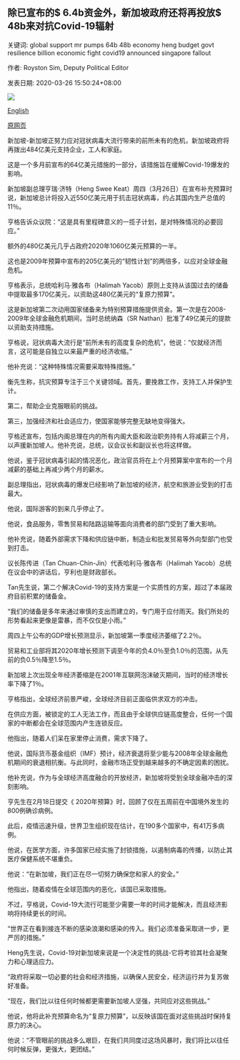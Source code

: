 ## 除已宣布的$ 6.4b资金外，新加坡政府还将再投放$ 48b来对抗Covid-19辐射

关键词: global support mr pumps 64b 48b economy heng budget govt resilience billion economic fight covid19 announced singapore fallout

作者: Royston Sim, Deputy Political Editor

发表日期: 2020-03-26 15:50:24+08:00

![](https://www.straitstimes.com/sites/default/files/styles/x_large/public/articles/2020/03/26/ychskhskhsk260320.jpg?itok=dF4XhePG)

[English](Singapore%20Govt%20pumps%20in%20%2448b%20more%20to%20fight%20Covid-19%20fallout%2C%20on%20top%20of%20%246.4b%20already%20announced.md)

[原网页](https://www.straitstimes.com/politics/singapores-aviation-and-tourism-sectors-most-badly-hit-by-coronavirus-pandemic-dpm-heng)

新加坡-新加坡正努力应对冠状病毒大流行带来的前所未有的危机，新加坡政府将再拨出484亿美元支持企业，工人和家庭。

这是一个多月前宣布的64亿美元措施的一部分，该措施旨在缓解Covid-19爆发的影响。

新加坡副总理亨瑞·济特（Heng Swee Keat）周四（3月26日）在宣布补充预算时说，新加坡总计将投入近550亿美元用于抗击冠状病毒，约占其国内生产总值的11％。

亨格告诉众议院：“这是具有里程碑意义的一揽子计划，是对特殊情况的必要回应。”

额外的480亿美元几乎占政府2020年1060亿美元预算的一半。

这也是2009年预算中宣布的205亿美元的“韧性计划”的两倍多，以应对全球金融危机。

亨格表示，总统哈利马·雅各布（Halimah Yacob）原则上支持从该国过去的储备中提取最多170亿美元，以资助这480亿美元的“复原力预算”。

这是新加坡第二次动用国家储备来为特别预算措施提供资金。第一次是在2008-2009年全球金融危机期间，当时总统纳森（SR Nathan）批准了49亿美元的提款以资助支持措施。

亨格说，冠状病毒大流行是“前所未有的高度复杂的危机”，他说：“仅就经济而言，这可能是自独立以来最严重的经济收缩。”

他补充说：“这种特殊情况需要采取特殊措施。”

衡先生称，抗灾预算专注于三个关键领域。首先，要挽救工作，支持工人并保护生计。

第二，帮助企业克服眼前的挑战。

第三，加强经济和社会适应力，使国家能够完整无缺地变得强大。

亨格还宣布，包括内阁总理在内的所有内阁大臣和政治职务持有人将减薪三个月，以声援新加坡人。他补充说，总统，议会议长和副议长也将这样做。

他说，鉴于冠状病毒引起的情况恶化，政治官员将在上个月预算案中宣布的一个月减薪的基础上再减少两个月的薪水。

副总理指出，冠状病毒的爆发已经影响了新加坡的经济，航空和旅游业受到的打击最大。

他说，国际游客的到来几乎停止了。

他说，食品服务，零售贸易和陆路运输等面向消费者的部门受到了重大影响。

他补充说，随着外部需求下降和供应链中断，制造业和批发贸易等外向型部门也受到打击。

议长陈传进（Tan Chuan-Chin-Jin）代表哈利马·雅各布（Halimah Yacob）总统在议会中的讲话后，亨利也是财政部长。

Tan先生说，第二个解决Covid-19的支持方案是一个实质性的方案，超过了本届政府目前积累的储备金。

“我们的储备是多年来通过审慎的支出而建立的，专门用于应付雨天。我们所处的形势看起来更像是雷暴，而不仅仅是小雨。”

周四上午公布的GDP增长预测显示，新加坡第一季度经济萎缩了2.2％。

贸易和工业部将其2020年增长预测下调至今年的负4.0％至负1.0％的范围，从先前的负0.5％降至1.5％。

新加坡上次出现全年经济萎缩是在2001年互联网泡沫破灭期间，当时的经济增长率下降了1％。

亨格指出，全球经济前景严峻，全球经济目前正面临供求双方的冲击。

在供应方面，被锁定的工人无法工作，而且由于全球供应链高度整合，任何一个国家的中断都会在全球范围内产生连锁反应。

他指出，随着人们呆在家里停止消费，需求下降了。

他说，国际货币基金组织（IMF）预计，经济衰退将至少能与2008年全球金融危机期间的衰退相抗衡。与此同时，金融市场正受到越来越多的不确定因素的困扰。

他补充说，作为与全球经济高度融合的开放经济，新加坡将受到全球金融冲击的深刻影响。

亨先生在2月18日提交《 2020年预算》时，回顾了仅在五周前在中国境外发生的800例确诊病例。

此后，疫情迅速升级，世界卫生组织现在估计，在190多个国家中，有41万多病例。

他说，在医学方面，许多国家已经实施了封锁措施，以遏制病毒的传播，以防止其医疗保健系统不堪重负。

他说：“在新加坡，我们正在尽一切努力确保您和家人的安全。”

他指出，随着疫情在全球范围内的恶化，该国已采取措施。

不过，亨格说，Covid-19大流行可能至少需要一年的时间才能解决，而且经济影响将持续更长的时间。

“世界正在看到接连不断的感染浪潮和感染的传入。我们必须准备采取进一步，更严厉的措施。”

Heng先生说，Covid-19对新加坡来说是一个决定性的挑战-它将考验其社会凝聚力和心理适应力。

“政府将采取一切必要的社会和经济措施，以确保人民安全，经济运行并为复苏做好准备。

“现在，我们比以往任何时候都更需要新加坡人坚强，共同应对这些挑战。”

他说，他将此补充预算命名为“复原力预算”，以反映该国在面对这些挑战时保持复原力的决心。

他说：“不管眼前的挑战多么艰巨，在我们共同度过这场风暴时，我们将比以往任何时候反弹，更强大，更团结。”